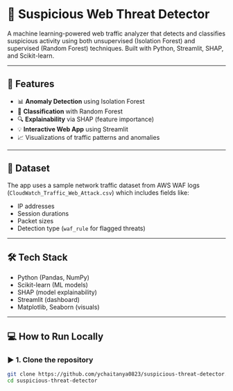 # 🔐 Suspicious Web Threat Detector

A machine learning-powered web traffic analyzer that detects and classifies suspicious activity using both unsupervised (Isolation Forest) and supervised (Random Forest) techniques. Built with Python, Streamlit, SHAP, and Scikit-learn.

---

## 🚀 Features

- 📊 **Anomaly Detection** using Isolation Forest
- 🧠 **Classification** with Random Forest
- 🔍 **Explainability** via SHAP (feature importance)
- 💡 **Interactive Web App** using Streamlit
- 📈 Visualizations of traffic patterns and anomalies

---

## 📁 Dataset

The app uses a sample network traffic dataset from AWS WAF logs (`CloudWatch_Traffic_Web_Attack.csv`) which includes fields like:

- IP addresses
- Session durations
- Packet sizes
- Detection type (`waf_rule` for flagged threats)

---

## 🛠️ Tech Stack

- Python (Pandas, NumPy)
- Scikit-learn (ML models)
- SHAP (model explainability)
- Streamlit (dashboard)
- Matplotlib, Seaborn (visuals)

---

## 💻 How to Run Locally

### ▶️ 1. Clone the repository

```bash
git clone https://github.com/ychaitanya0823/suspicious-threat-detector.git
cd suspicious-threat-detector
